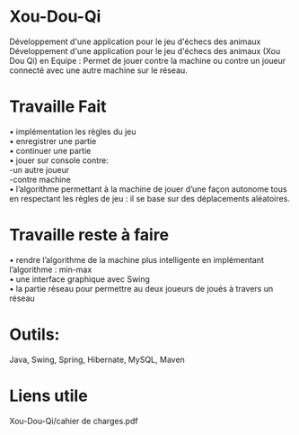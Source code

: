 # Xou-Dou-Qi
Développement d'une application pour le jeu d'échecs des animaux<br/>
Développement d'une application pour le jeu d'échecs des animaux (Xou Dou Qi) en Equipe :
Permet de jouer contre la machine ou contre un joueur connecté avec une autre machine sur le réseau. 

Travaille Fait
==============
•	implémentation les règles du jeu <br/>
•	enregistrer une partie <br/>
•	continuer une partie <br/>
•	jouer sur console contre: <br/>
      -un autre joueur<br/>
      -contre machine<br/>
•	l’algorithme permettant à la machine de jouer d’une façon autonome tous en respectant  les règles de jeu :
il se base sur des déplacements aléatoires.      <br/>

Travaille reste à faire
==============
•	rendre l’algorithme de la machine plus intelligente en implémentant l’algorithme : min-max<br/>
•	une interface graphique avec Swing<br/>
•	la partie réseau pour permettre au deux joueurs de joués à travers un réseau <br/>



Outils:
==============
Java, Swing, Spring, Hibernate, MySQL, Maven

Liens utile
==============
Xou-Dou-Qi/cahier de charges.pdf
